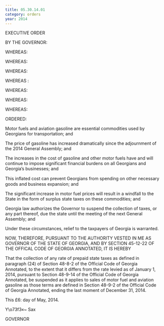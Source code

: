 ```yaml
---
title: 05.30.14.01
category: orders
year: 2014
---
```

 

EXECUTIVE ORDER

BY THE GOVERNOR:

WHEREAS:

WHEREAS:

WHEREAS:

WHEREAS :

WHEREAS:

WHEREAS:

WHEREAS:

ORDERED:

Motor fuels and aviation gasoline are essential commodities used by Georgians
for transportation; and

The price of gasoline has increased dramatically since the adjournment of the
2014 General Assembly; and

The increases in the cost of gasoline and other motor fuels have and will continue
to impose significant financial burdens on all Georgians and Georgia’s
businesses; and

This inﬂated cost can prevent Georgians from spending on other necessary goods
and business expansion; and

The significant increase in motor fuel prices will result in a windfall to the State
in the form of surplus state taxes on these commodities; and

Georgia law authorizes the Governor to suspend the collection of taxes, or any
part thereof, due the state until the meeting of the next General Assembly; and

Under these circumstances, relief to the taxpayers of Georgia is warranted.

NOW, THEREFORE, PURSUANT TO THE AUTHORITY VESTED IN
ME AS GOVERNOR OF THE STATE OF GEORGIA, AND BY SECTION
45-12-22 OF THE OFFICAL CODE OF GEORGIA ANNOTATED, IT IS
HEREBY

That the collection of any rate of prepaid state taxes as defined in paragraph (24)
of Section 48-8-2 of the Ofﬁcial Code of Georgia Annotated, to the extent that it
differs from the rate levied as of January 1, 2014, pursuant to Section 48-9-14 of
the Official Code of Georgia Annotated, be suspended as it applies to sales of
motor fuel and aviation gasoline as those terms are defined in Section 48-9-2 of
the Official Code of Georgia Annotated, ending the last moment of December 31,
2014.

This £6: day of May, 2014.

Y\o73f3«~ Sax

GOVERNOR

